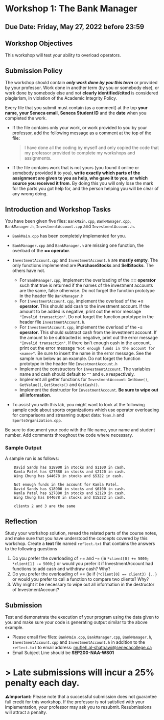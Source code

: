 # Workshop 1: The Bank Manager
## Due Date: Friday, May 27, 2022 before 23:59
## Workshop Objectives  
This workshop will test your ability to overload operators.

## Submission Policy
The workshop should contain ***only work done by you this term*** or provided by your professor.  Work done in another term (by you or somebody else), or work done by somebody else and not **clearly identified/cited** is considered plagiarism, in violation of the Academic Integrity Policy.

Every file that you submit must contain (as a comment) at the top **your name**, **your Seneca email**, **Seneca Student ID** and the **date** when you completed the work.

- If the file contains only your work, or work provided to you by your professor, add the following message as a comment at the top of the file:

    > I have done all the coding by myself and only copied the code that my professor provided to complete my workshops and assignments.

- If the file contains work that is not yours (you found it online or somebody provided it to you), **write exactly which parts of the assignment are given to you as help, who gave it to you, or which source you received it from.**  By doing this you will only lose the mark for the parts you got help for, and the person helping you will be clear of any wrong doing.

## Introduction and Workshop Tasks
You have been given five files: `BankMain.cpp`, `BankManager.cpp`, `BankManager.h`, `InvestmentAccount.cpp` and `InvestmentAccount.h`.

- `BankMain.cpp` has been completely implemented for you. 
- `BankManager.cpp` and `BankManager.h` are missing one function, the overload of the **== operator**. 
- `InvestmentAccount.cpp` and `InvestmentAccount.h` are **mostly empty**. The only functions implemented are **PurchaseStocks** and **SellStocks**. The others have not.


	- For `BankManager.cpp`, implement the overloading of the **== operator** such that true is returned if the names of the investment accounts are the same, false otherwise. Do not forget the function prototype in the header file `BankManager.h`
	- For `InvestmentAccount.cpp`, implement the overload of the **+= operator**. This should add cash to the investment account. If the amount to be added is negative, print out the error message `"Invalid transaction"`. Do not forget the function prototype in the header file `InvestmentAccount.h`.
	- For `InvestmentAccount.cpp`, implement the overload of the **-= operator**. This should subtract cash from the investment account. If the amount to be subtracted is negative, print out the error message `"Invalid transaction"`. If there isn't enough cash in the account, print out the error message `"Not enough funds in the account for <name>"`. Be sure to insert the name in the error message. See the sample run below as an example. Do not forget the function prototype in the header file `InvestmentAccount.h`
	- Implement the constructors for `InvestmentAccount`. The variables name and cash should default to `""` and `0.0` respectively.
	- Implement all getter functions for `InvestmentAccount`: `GetName()`, `GetValue()`, `GetStocks()` and `GetCash()`.
	- Implement the destructor for `InvestmentAccount`. **Be sure to wipe out all information**.

- To assist you with this lab, you might want to look at the following sample code about sports organizations which use operator overloading for comparisons and streaming output data: `Team.h` and `SportsOrganization.cpp`.

Be sure to document your code with the file name, your name and student number. Add comments throughout the code where necessary.


### Sample Output
A sample run is as follows:
```
    David Sands has $18900 in stocks and $1100 in cash.
    Kamla Patel has $27880 in stocks and $2120 in cash.
    Wing Chung has $44678 in stocks and $5322 in cash.
    
    Not enough funds in the account for Kamla Patel.
    David Sands has $18900 in stocks and $6100 in cash.
    Kamla Patel has $27880 in stocks and $2120 in cash.
    Wing Chung has $44678 in stocks and $15322 in cash.
    
    clients 2 and 3 are the same
```
## Reflection
Study your workshop solution, reread the related parts of the course notes, and make sure that you have understood the concepts covered by this workshop.
Create a **text** file named `reflect.txt` that contains the answers to the following questions 

1. Do you prefer the overloading of += and -= (ie `*client[0] += 5000;` `*client[1] -= 5000;`) or would you prefer it if InvestmentAccount had functions to add cash and withdraw cash? Why?
2.	Do you prefer the overloading of == (ie if (`*client[0] == client3) {..}` or would you prefer to call a function to compare two clients? Why?
3.	Why might it be necessary to wipe out all information in the destructor of InvestmentAccount?


## Submission

Test and demonstrate the execution of your program using the data given to you and make sure your code is generating output similar to the above example.



- Please email five files: `BankMain.cpp`, `BankManager.cpp`, `BankManager.h`, `InvestmentAccount.cpp` and `InvestmentAccount.h` in addition to the `reflect.txt` to email address: <mufleh.al-shatnawi@senecacollege.ca>
- Email Subject Line should be **SEP200-NAA-WS01**

# > **Late submissions will incur a 25% penalty each day.**

**:warning:Important:** Please note that a successful submission does not guarantee full credit for this workshop. If the professor is not satisfied with your implementation, your professor may ask you to resubmit. Resubmissions will attract a penalty.

